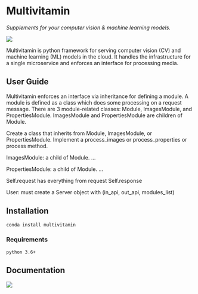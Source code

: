 # Multivitamin

*Supplements for your computer vision & machine learning models.*

![](https://i.imgur.com/EEpn6iv.png)

Multivitamin is python framework for serving computer vision (CV) and machine learning (ML) models in the cloud. It handles the infrastructure for a single microservice and enforces an interface for processing media.

## User Guide

Multivitamin enforces an interface via inheritance for defining a module. A module is defined as a class which does some processing on a request message. There are 3 module-related classes: Module, ImagesModule, and PropertiesModule. ImagesModule and PropertiesModule are children of Module.

Create a class that inherits from Module, ImagesModule, or PropertiesModule. Implement a process_images or process_properties or process method.

ImagesModule: a child of Module. ...

PropertiesModule: a child of Module. ...

Self.request has everything from request
Self.response

User: must create a Server object with (in_api, out_api, modules_list)


## Installation

```
conda install multivitamin
```

### Requirements
```
python 3.6+
```

## Documentation

![](https://i.imgur.com/ACSbj0M.png)

